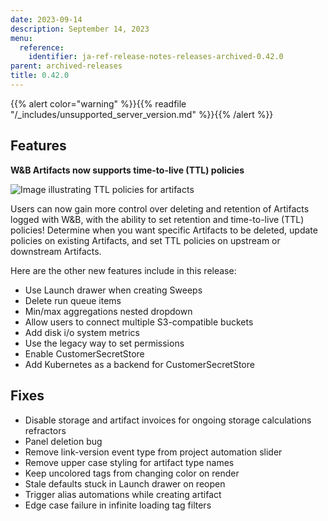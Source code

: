 ```yaml
---
date: 2023-09-14
description: September 14, 2023
menu:
  reference:
    identifier: ja-ref-release-notes-releases-archived-0.42.0
parent: archived-releases
title: 0.42.0
---
```


{{% alert color="warning" %}}{{% readfile "/_includes/unsupported_server_version.md" %}}{{% /alert %}}

## Features

**********W&B Artifacts now supports time-to-live (TTL) policies********** 

![Image illustrating TTL policies for artifacts](https://github.com/wandb/server/assets/117778861/fcfe9484-5adb-4ace-8e88-9c9a344d94ef)

Users can now gain more control over deleting and retention of Artifacts logged with W&B, with the ability to set retention and time-to-live (TTL) policies! Determine when you want specific Artifacts to be deleted, update policies on existing Artifacts, and set TTL policies on upstream or downstream Artifacts. 

Here are the other new features include in this release: 

- Use Launch drawer when creating Sweeps 
- Delete run queue items
- Min/max aggregations nested dropdown
- Allow users to connect multiple S3-compatible buckets
- Add disk i/o system metrics 
- Use the legacy way to set permissions
- Enable CustomerSecretStore 
- Add Kubernetes as a backend for CustomerSecretStore

## Fixes
- Disable storage and artifact invoices for ongoing storage calculations refractors
- Panel deletion bug
- Remove link-version event type from project automation slider 
- Remove upper case styling for artifact type names
- Keep uncolored tags from changing color on render
- Stale defaults stuck in Launch drawer on reopen
- Trigger alias automations while creating artifact 
- Edge case failure in infinite loading tag filters